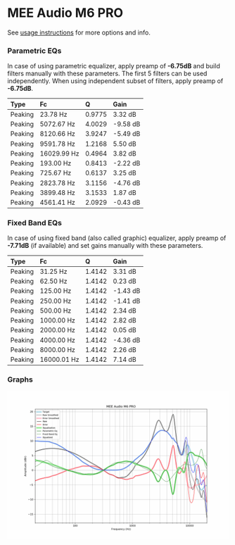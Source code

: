 # MEE Audio M6 PRO
See [usage instructions](https://github.com/jaakkopasanen/AutoEq#usage) for more options and info.

### Parametric EQs
In case of using parametric equalizer, apply preamp of **-6.75dB** and build filters manually
with these parameters. The first 5 filters can be used independently.
When using independent subset of filters, apply preamp of **-6.75dB**.

| Type    | Fc          |      Q | Gain     |
|:--------|:------------|:-------|:---------|
| Peaking | 23.78 Hz    | 0.9775 | 3.32 dB  |
| Peaking | 5072.67 Hz  | 4.0029 | -9.58 dB |
| Peaking | 8120.66 Hz  | 3.9247 | -5.49 dB |
| Peaking | 9591.78 Hz  | 1.2168 | 5.50 dB  |
| Peaking | 16029.99 Hz | 0.4964 | 3.82 dB  |
| Peaking | 193.00 Hz   | 0.8413 | -2.22 dB |
| Peaking | 725.67 Hz   | 0.6137 | 3.25 dB  |
| Peaking | 2823.78 Hz  | 3.1156 | -4.76 dB |
| Peaking | 3899.48 Hz  | 3.1533 | 1.87 dB  |
| Peaking | 4561.41 Hz  | 2.0929 | -0.43 dB |

### Fixed Band EQs
In case of using fixed band (also called graphic) equalizer, apply preamp of **-7.71dB**
(if available) and set gains manually with these parameters.

| Type    | Fc          |      Q | Gain     |
|:--------|:------------|:-------|:---------|
| Peaking | 31.25 Hz    | 1.4142 | 3.31 dB  |
| Peaking | 62.50 Hz    | 1.4142 | 0.23 dB  |
| Peaking | 125.00 Hz   | 1.4142 | -1.43 dB |
| Peaking | 250.00 Hz   | 1.4142 | -1.41 dB |
| Peaking | 500.00 Hz   | 1.4142 | 2.34 dB  |
| Peaking | 1000.00 Hz  | 1.4142 | 2.82 dB  |
| Peaking | 2000.00 Hz  | 1.4142 | 0.05 dB  |
| Peaking | 4000.00 Hz  | 1.4142 | -4.36 dB |
| Peaking | 8000.00 Hz  | 1.4142 | 2.26 dB  |
| Peaking | 16000.01 Hz | 1.4142 | 7.14 dB  |

### Graphs
![](./MEE%20Audio%20M6%20PRO.png)